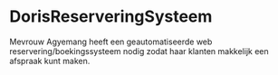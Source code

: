 # DorisReserveringSysteem
Mevrouw Agyemang heeft een geautomatiseerde web reservering/boekingssysteem nodig zodat haar klanten makkelijk een afspraak kunt maken. 
